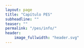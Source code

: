 ```yaml
---
layout: page
title: "Capítulo PES"
subheadline: ""
teaser: ""
permalink: "/pes/info/"
header:
    image_fullwidth: "header.svg"
---
```

